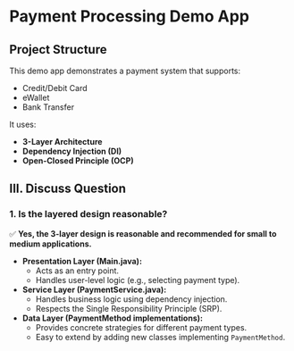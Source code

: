 # Payment Processing Demo App

## Project Structure

This demo app demonstrates a payment system that supports:
- Credit/Debit Card
- eWallet
- Bank Transfer

It uses:
- **3-Layer Architecture**
- **Dependency Injection (DI)**
- **Open-Closed Principle (OCP)**

## III. Discuss Question

### 1. Is the layered design reasonable?

✅ **Yes, the 3-layer design is reasonable and recommended for small to medium applications.**

- **Presentation Layer (Main.java):**
  - Acts as an entry point.
  - Handles user-level logic (e.g., selecting payment type).
- **Service Layer (PaymentService.java):**
  - Handles business logic using dependency injection.
  - Respects the Single Responsibility Principle (SRP).
- **Data Layer (PaymentMethod implementations):**
  - Provides concrete strategies for different payment types.
  - Easy to extend by adding new classes implementing `PaymentMethod`.
